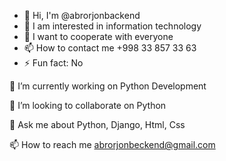 - 👋 Hi, I'm @abrorjonbackend
- 👀 I am interested in information technology
- 💞️ I want to cooperate with everyone
- 📫 How to contact me +998 33 857 33 63
- ⚡ Fun fact: No




🔭 I’m currently working on Python Development

👯 I’m looking to collaborate on Python

💬 Ask me about Python, Django, Html, Css

📫 How to reach me abrorjonbeckend@gmail.com
